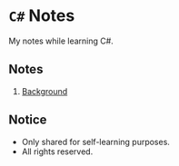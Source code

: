 # `C#` Notes

My notes while learning C#.

## Notes

1. [Background](./C#_00_Background.md)

## Notice

- Only shared for self-learning purposes.
- All rights reserved.
